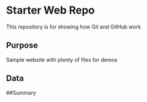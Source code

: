 # Starter Web Repo

This repository is for showing how Git and GitHub work

## Purpose

Sample website with plenty of files for demos

## Data


##Summary
